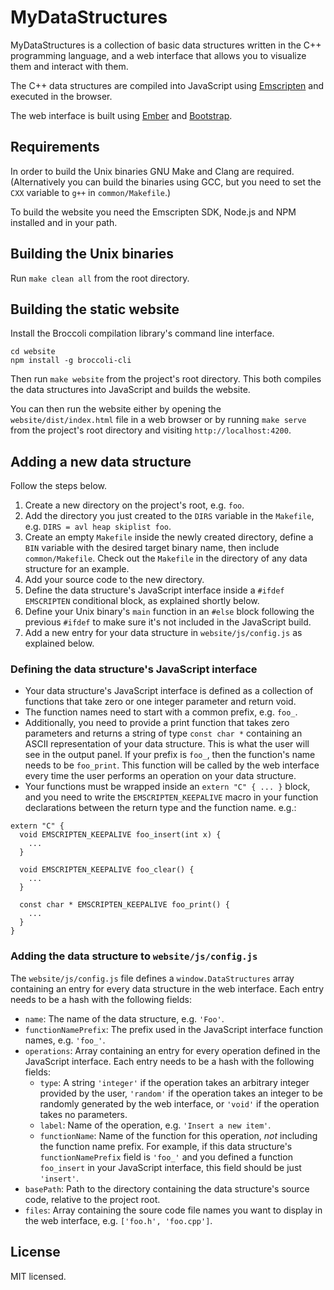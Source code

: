 MyDataStructures
================

MyDataStructures is a collection of basic data structures written in the C++ programming language, and a web interface that allows you to visualize them and interact with them.

The C++ data structures are compiled into JavaScript using [Emscripten](http://kripken.github.io/emscripten-site/) and executed in the browser.

The web interface is built using [Ember](http://emberjs.com) and [Bootstrap](http://getbootstrap.com).

Requirements
------------

In order to build the Unix binaries GNU Make and Clang are required. (Alternatively you can build the binaries using GCC, but you need to set the `CXX` variable to `g++` in `common/Makefile`.)

To build the website you need the Emscripten SDK, Node.js and NPM installed and in your path.

Building the Unix binaries
--------------------------

Run `make clean all` from the root directory.

Building the static website
---------------------------

Install the Broccoli compilation library's command line interface.

```
cd website
npm install -g broccoli-cli
```

Then run `make website` from the project's root directory. This both compiles the data structures into JavaScript and builds the website.

You can then run the website either by opening the `website/dist/index.html` file in a web browser or by running `make serve` from the project's root directory and visiting `http://localhost:4200`.

Adding a new data structure
---------------------------

Follow the steps below.

1. Create a new directory on the project's root, e.g. `foo`.
2. Add the directory you just created to the `DIRS` variable in the `Makefile`, e.g. `DIRS = avl heap skiplist foo`.
3. Create an empty `Makefile` inside the newly created directory, define a `BIN` variable with the desired target binary name, then include `common/Makefile`. Check out the `Makefile` in the directory of any data structure for an example.
4. Add your source code to the new directory.
5. Define the data structure's JavaScript interface inside a `#ifdef EMSCRIPTEN` conditional block, as explained shortly below.
6. Define your Unix binary's `main` function in an `#else` block following the previous `#ifdef` to make sure it's not included in the JavaScript build.
7. Add a new entry for your data structure in `website/js/config.js` as explained below.

### Defining the data structure's JavaScript interface ###

- Your data structure's JavaScript interface is defined as a collection of functions that take zero or one integer parameter and return void.
- The function names need to start with a common prefix, e.g. `foo_`.
- Additionally, you need to provide a print function that takes zero parameters and returns a string of type `const char *` containing an ASCII representation of your data structure. This is what the user will see in the output panel. If your prefix is `foo_`, then the function's name needs to be `foo_print`. This function will be called by the web interface every time the user performs an operation on your data structure.
- Your functions must be wrapped inside an `extern "C" { ... }` block, and you need to write the `EMSCRIPTEN_KEEPALIVE` macro in your function declarations between the return type and the function name. e.g.:
```
extern "C" {
  void EMSCRIPTEN_KEEPALIVE foo_insert(int x) {
    ...
  }

  void EMSCRIPTEN_KEEPALIVE foo_clear() {
    ...
  }

  const char * EMSCRIPTEN_KEEPALIVE foo_print() {
    ...
  }
}

```

### Adding the data structure to `website/js/config.js` ###

The `website/js/config.js` file defines a `window.DataStructures` array containing an entry for every data structure in the web interface. Each entry needs to be a hash with the following fields:
- `name`: The name of the data structure, e.g. `'Foo'`.
- `functionNamePrefix`: The prefix used in the JavaScript interface function names, e.g. `'foo_'`.
- `operations`: Array containing an entry for every operation defined in the JavaScript interface. Each entry needs to be a hash with the following fields:
  - `type`: A string `'integer'` if the operation takes an arbitrary integer provided by the user, `'random'` if the operation takes an integer to be randomly generated by the web interface, or `'void'` if the operation takes no parameters.
  - `label`: Name of the operation, e.g. `'Insert a new item'`.
  - `functionName`: Name of the function for this operation, *not* including the function name prefix. For example, if this data structure's `functionNamePrefix` field is `'foo_'` and you defined a function `foo_insert` in your JavaScript interface, this field should be just `'insert'`.
- `basePath`: Path to the directory containing the data structure's source code, relative to the project root.
- `files`: Array containing the soure code file names you want to display in the web interface, e.g. `['foo.h', 'foo.cpp']`.

License
-------

MIT licensed.
